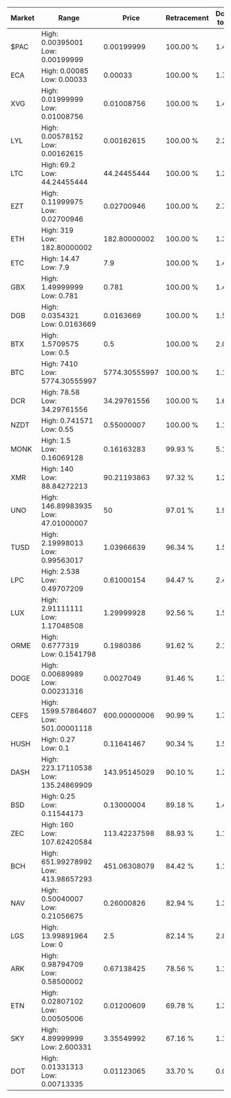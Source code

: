 | Market | Range | Price| Retracement | Doubles to 50% |
| --- | --- | --- | --- | --- |
| $PAC | High: 0.00395001<br />Low: 0.00199999 | 0.00199999 | 100.00 % | 1.49 |
| ECA | High: 0.00085<br />Low: 0.00033 | 0.00033 | 100.00 % | 1.79 |
| XVG | High: 0.01999999<br />Low: 0.01008756 | 0.01008756 | 100.00 % | 1.49 |
| LYL | High: 0.00578152<br />Low: 0.00162615 | 0.00162615 | 100.00 % | 2.28 |
| LTC | High: 69.2<br />Low: 44.24455444 | 44.24455444 | 100.00 % | 1.28 |
| EZT | High: 0.11999975<br />Low: 0.02700946 | 0.02700946 | 100.00 % | 2.72 |
| ETH | High: 319<br />Low: 182.80000002 | 182.80000002 | 100.00 % | 1.37 |
| ETC | High: 14.47<br />Low: 7.9 | 7.9 | 100.00 % | 1.42 |
| GBX | High: 1.49999999<br />Low: 0.781 | 0.781 | 100.00 % | 1.46 |
| DGB | High: 0.0354321<br />Low: 0.0163669 | 0.0163669 | 100.00 % | 1.58 |
| BTX | High: 1.5709575<br />Low: 0.5 | 0.5 | 100.00 % | 2.07 |
| BTC | High: 7410<br />Low: 5774.30555997 | 5774.30555997 | 100.00 % | 1.14 |
| DCR | High: 78.58<br />Low: 34.29761556 | 34.29761556 | 100.00 % | 1.65 |
| NZDT | High: 0.741571<br />Low: 0.55 | 0.55000007 | 100.00 % | 1.17 |
| MONK | High: 1.5<br />Low: 0.16069128 | 0.16163283 | 99.93 % | 5.14 |
| XMR | High: 140<br />Low: 88.84272213 | 90.21193863 | 97.32 % | 1.27 |
| UNO | High: 146.89983935<br />Low: 47.01000007 | 50 | 97.01 % | 1.94 |
| TUSD | High: 2.19998013<br />Low: 0.99563017 | 1.03966639 | 96.34 % | 1.54 |
| LPC | High: 2.538<br />Low: 0.49707209 | 0.61000154 | 94.47 % | 2.49 |
| LUX | High: 2.91111111<br />Low: 1.17048508 | 1.29999928 | 92.56 % | 1.57 |
| ORME | High: 0.6777319<br />Low: 0.1541798 | 0.1980386 | 91.62 % | 2.10 |
| DOGE | High: 0.00689989<br />Low: 0.00231316 | 0.0027049 | 91.46 % | 1.70 |
| CEFS | High: 1599.57864607<br />Low: 501.00001118 | 600.00000006 | 90.99 % | 1.75 |
| HUSH | High: 0.27<br />Low: 0.1 | 0.11641467 | 90.34 % | 1.59 |
| DASH | High: 223.17110538<br />Low: 135.24869909 | 143.95145029 | 90.10 % | 1.24 |
| BSD | High: 0.25<br />Low: 0.11544173 | 0.13000004 | 89.18 % | 1.41 |
| ZEC | High: 160<br />Low: 107.62420584 | 113.42237598 | 88.93 % | 1.18 |
| BCH | High: 651.99278992<br />Low: 413.98657293 | 451.06308079 | 84.42 % | 1.18 |
| NAV | High: 0.50040007<br />Low: 0.21056675 | 0.26000826 | 82.94 % | 1.37 |
| LGS | High: 13.99891964<br />Low: 0 | 2.5 | 82.14 % | 2.80 |
| ARK | High: 0.98794709<br />Low: 0.58500002 | 0.67138425 | 78.56 % | 1.17 |
| ETN | High: 0.02807102<br />Low: 0.00505006 | 0.01200609 | 69.78 % | 1.38 |
| SKY | High: 4.89999999<br />Low: 2.600331 | 3.35549992 | 67.16 % | 1.12 |
| DOT | High: 0.01331313<br />Low: 0.00713335 | 0.01123065 | 33.70 % | 0.00 |
